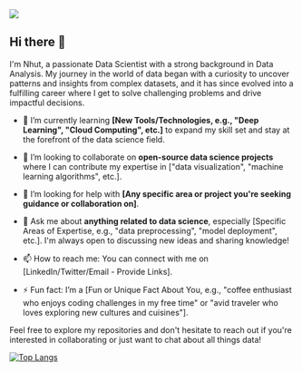 <img src="https://media0.giphy.com/media/v1.Y2lkPTc5MGI3NjExMGdydjlrNDhlZnpiOHNkNDYxYnBtOXI2eHhuOXo2MmZvMzh3MDNwZSZlcD12MV9pbnRlcm5hbF9naWZfYnlfaWQmY3Q9Zw/H62NM1ab7wzMXURdoi/giphy.gif" />

## Hi there 👋

I'm Nhut, a passionate Data Scientist with a strong background in Data Analysis. My journey in the world of data began with a curiosity to uncover patterns and insights from complex datasets, and it has since evolved into a fulfilling career where I get to solve challenging problems and drive impactful decisions.
  
- 🌱 I’m currently learning **[New Tools/Technologies, e.g., "Deep Learning", "Cloud Computing", etc.]** to expand my skill set and stay at the forefront of the data science field.

- 👯 I’m looking to collaborate on **open-source data science projects** where I can contribute my expertise in ["data visualization", "machine learning algorithms", etc.].

- 🤔 I’m looking for help with **[Any specific area or project you're seeking guidance or collaboration on]**.

- 💬 Ask me about **anything related to data science**, especially [Specific Areas of Expertise, e.g., "data preprocessing", "model deployment", etc.]. I'm always open to discussing new ideas and sharing knowledge!

- 📫 How to reach me: You can connect with me on [LinkedIn/Twitter/Email - Provide Links].

- ⚡ Fun fact: I’m a [Fun or Unique Fact About You, e.g., "coffee enthusiast who enjoys coding challenges in my free time" or "avid traveler who loves exploring new cultures and cuisines"].

Feel free to explore my repositories and don't hesitate to reach out if you're interested in collaborating or just want to chat about all things data!

[![Top Langs](https://github-readme-stats.vercel.app/api/top-langs/?username=nhut1205&layout=compact)](https://github.com/nhut1205/github-readme-stats)
